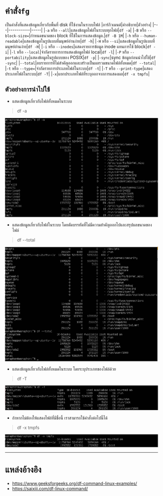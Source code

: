 # คำสั่ง`fg`
เป็นคำสั่งที่แสดงข้อมูลเกี่ยวกับพื้นที่ disk ที่ใช้งานในระบบไฟล์
|อาร์กิวเมนต์|คำอธิบาย|ตัวอย่าง|
|---|-----------|-----|
|`-a` หรือ `--all`|แสดงข้อมูลไฟล์ในระบบทุกไฟล์|`df -a`|
|`-B` หรือ `--block-size=`|กำหนดขนาดของ block ที่ใช้ในการแสดงข้อมูล.|`df -B 1M`|
|`-h` หรือ `--human-readable`|แสดงข้อมูลในรูปแบบที่มนุษย์อ่านง่าย|`df -h`|
|`-H` หรือ `--si`|แสดงข้อมูลในรูปแบบที่มนุษย์อ่านง่าย|`df -H`|
|`-i` หรือ `--inodes`|แสดงรายการข้อมูล inode แทนการใช้ block|`df -i`|
|`-l` หรือ `--local`|จำกัดรายการการแสดงข้อมูลไฟล์ local|`df -l`|
|`-P` หรือ `--portability`|แสดงข้อมูลในรูปแบบของ POSIX|`df -p`|
|`-sync`|sync ข้อมูลก่อนนำไปใช้|`df -sync`|
|`--total`|ลบรายการที่ไม่สำคัญออกและสร้างเป็นผลรวมขนาดไฟล์ทั้งหมด|`df --total`|
|`-t` หรือ `--type=`|จำกัดรายการประเภทไฟล์ในระบบ|`df -t`|
|`-T` หรือ `--print-type`|แสดงประเภทไฟล์ในระบบ|`df -T`|
|`-x`|แยกประเภทไฟล์ที่ระบุออกจากการแสดงผล|`df -x tmpfs`|
## ตัวอย่างการนำไปใช้
- แสดงข้อมูลเกี่ยวกับไฟล์ทั้งหมดในระบบ
> df -a

![df-a.png](../../Assets/df/df-a.png)
- แสดงข้อมูลเกี่ยวกับไฟล์ในระบบ โดยตัดบรรทัดที่ไม่มีความสำคัญออกไปและสรุปผลขนาดของไฟล์
> df --total

![df--total.png](../../Assets/df/df--total.png)
- แสดงข้อมูลเกี่ยวกับไฟล์ทั้งหมดในระบบ โดยระบุประเภทของไฟล์ด้วย
> df -T

![df-T.png](../../Assets/df/df-T.png)
- ถ้าหากไม่ต้องให้แสดงไฟล์ที่มีชื่อนี้ เราสามารถใช้คำสั่งต่อไปนี้ได้
> df -x tmpfs

![df-x.png](../../Assets/df/df-x.png)
***
# แหล่งอ้างอิง
- https://www.geeksforgeeks.org/df-command-linux-examples/
- https://saixiii.com/df-linux-command/
